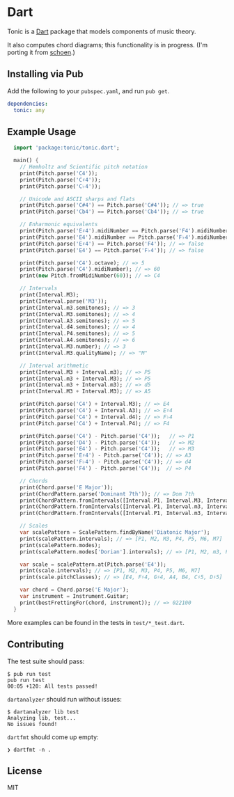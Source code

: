 # Dart

Tonic is a [Dart](https://www.dartlang.org) package that models components of music theory.

It also computes chord diagrams; this functionality is in progress.
(I'm porting it from [schoen](https://github.com/osteele/schoen).)

## Installing via Pub

Add the following to your `pubspec.yaml`, and run `pub get`.

```yaml
dependencies:
  tonic: any
```

## Example Usage

```dart
  import 'package:tonic/tonic.dart';

  main() {
    // Hemholtz and Scientific pitch notation
    print(Pitch.parse('C4'));
    print(Pitch.parse('C♯4'));
    print(Pitch.parse('C♭4'));

    // Unicode and ASCII sharps and flats
    print(Pitch.parse('C#4') == Pitch.parse('C#4')); // => true
    print(Pitch.parse('Cb4') == Pitch.parse('Cb4')); // => true

    // Enharmonic equivalents
    print(Pitch.parse('E♯4').midiNumber == Pitch.parse('F4').midiNumber); // => true
    print(Pitch.parse('E4').midiNumber == Pitch.parse('F♭4').midiNumber); // => true
    print(Pitch.parse('E♯4') == Pitch.parse('F4')); // => false
    print(Pitch.parse('E4') == Pitch.parse('F♭4')); // => false

    print(Pitch.parse('C4').octave); // => 5
    print(Pitch.parse('C4').midiNumber); // => 60
    print(new Pitch.fromMidiNumber(60)); // => C4

    // Intervals
    print(Interval.M3);
    print(Interval.parse('M3'));
    print(Interval.m3.semitones); // => 3
    print(Interval.M3.semitones); // => 4
    print(Interval.A3.semitones); // => 5
    print(Interval.d4.semitones); // => 4
    print(Interval.P4.semitones); // => 5
    print(Interval.A4.semitones); // => 6
    print(Interval.M3.number); // => 3
    print(Interval.M3.qualityName); // => "M"

    // Interval arithmetic
    print(Interval.M3 + Interval.m3); // => P5
    print(Interval.m3 + Interval.M3); // => P5
    print(Interval.m3 + Interval.m3); // => d5
    print(Interval.M3 + Interval.M3); // => A5

    print(Pitch.parse('C4') + Interval.M3); // => E4
    print(Pitch.parse('C4') + Interval.A3); // => E♯4
    print(Pitch.parse('C4') + Interval.d4); // => F♭4
    print(Pitch.parse('C4') + Interval.P4); // => F4

    print(Pitch.parse('C4') - Pitch.parse('C4'));   // => P1
    print(Pitch.parse('D4') - Pitch.parse('C4'));   // => M2
    print(Pitch.parse('E4') - Pitch.parse('C4'));   // => M3
    print(Pitch.parse('E♯4') - Pitch.parse('C4')); // => A3
    print(Pitch.parse('F♭4') - Pitch.parse('C4')); // => d4
    print(Pitch.parse('F4') - Pitch.parse('C4'));  // => P4

    // Chords
    print(Chord.parse('E Major'));
    print(ChordPattern.parse('Dominant 7th')); // => Dom 7th
    print(ChordPattern.fromIntervals([Interval.P1, Interval.M3, Interval.P5])); // => Major
    print(ChordPattern.fromIntervals([Interval.P1, Interval.m3, Interval.P5])); // => Minor
    print(ChordPattern.fromIntervals([Interval.P1, Interval.m3, Interval.P5, Interval.m7])); // => Min 7th

    // Scales
    var scalePattern = ScalePattern.findByName('Diatonic Major');
    print(scalePattern.intervals); // => [P1, M2, M3, P4, P5, M6, M7]
    print(scalePattern.modes);
    print(scalePattern.modes['Dorian'].intervals); // => [P1, M2, m3, P4, P5, M6, m7]

    var scale = scalePattern.at(Pitch.parse('E4'));
    print(scale.intervals); // => [P1, M2, M3, P4, P5, M6, M7]
    print(scale.pitchClasses); // => [E4, F♯4, G♯4, A4, B4, C♯5, D♯5]

    var chord = Chord.parse('E Major');
    var instrument = Instrument.Guitar;
    print(bestFrettingFor(chord, instrument)); // => 022100
  }
```

More examples can be found in the tests in `test/*_test.dart`.

## Contributing

The test suite should pass:

```shell
$ pub run test
pub run test
00:05 +120: All tests passed!
```

`dartanalyzer` should run without issues:

```shell
$ dartanalyzer lib test
Analyzing lib, test...
No issues found!
```

`dartfmt` should come up empty:

```shell
❯ dartfmt -n .

```

## License

MIT
